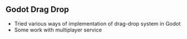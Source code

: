 ## Godot Drag Drop
- Tried various ways of implementation of drag-drop system in Godot
- Some work with multiplayer service
